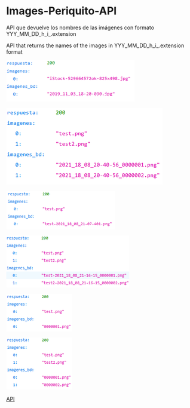 
# Images-Periquito-API

API que devuelve los nombres de las imágenes con formato YYY_MM_DD_h_i_.extension

API that returns the names of the images in YYY_MM_DD_h_i_.extension format

![1](preview/1.png)

![2](preview/2.png)

![3](preview/3.png)

![4](preview/4.png)

![5](preview/5.png)

![6](preview/6.png)

[API](https://api-periquito.onrender.com/)
